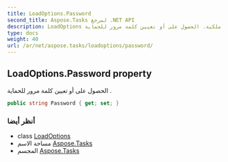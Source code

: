 ```yaml
---
title: LoadOptions.Password
second_title: Aspose.Tasks لمرجع .NET API
description: LoadOptions ملكية. الحصول على أو تعيين كلمة مرور للحماية .
type: docs
weight: 40
url: /ar/net/aspose.tasks/loadoptions/password/
---
```

## LoadOptions.Password property

الحصول على أو تعيين كلمة مرور للحماية .

```csharp
public string Password { get; set; }
```

### أنظر أيضا

* class [LoadOptions](../)
* مساحة الاسم [Aspose.Tasks](../../loadoptions/)
* المجسم [Aspose.Tasks](../../../)


